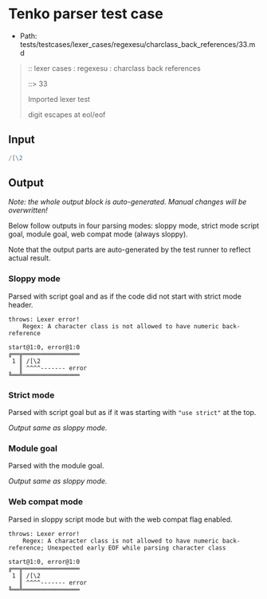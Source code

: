 # Tenko parser test case

- Path: tests/testcases/lexer_cases/regexesu/charclass_back_references/33.md

> :: lexer cases : regexesu : charclass back references
>
> ::> 33
>
> Imported lexer test
>
> digit escapes at eol/eof


## Input

`````js
/[\2
`````

## Output

_Note: the whole output block is auto-generated. Manual changes will be overwritten!_

Below follow outputs in four parsing modes: sloppy mode, strict mode script goal, module goal, web compat mode (always sloppy).

Note that the output parts are auto-generated by the test runner to reflect actual result.

### Sloppy mode

Parsed with script goal and as if the code did not start with strict mode header.

`````
throws: Lexer error!
    Regex: A character class is not allowed to have numeric back-reference

start@1:0, error@1:0
╔══╦════════════════
 1 ║ /[\2
   ║ ^^^^------- error
╚══╩════════════════

`````

### Strict mode

Parsed with script goal but as if it was starting with `"use strict"` at the top.

_Output same as sloppy mode._

### Module goal

Parsed with the module goal.

_Output same as sloppy mode._

### Web compat mode

Parsed in sloppy script mode but with the web compat flag enabled.

`````
throws: Lexer error!
    Regex: A character class is not allowed to have numeric back-reference; Unexpected early EOF while parsing character class

start@1:0, error@1:0
╔══╦════════════════
 1 ║ /[\2
   ║ ^^^^------- error
╚══╩════════════════

`````

